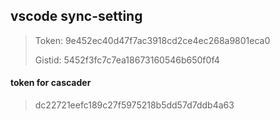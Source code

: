 ## vscode sync-setting 

> Token: 9e452ec40d47f7ac3918cd2ce4ec268a9801eca0
>
> Gistid: 5452f3fc7c7ea18673160546b650f0f4



#### token for cascader

> dc22721eefc189c27f5975218b5dd57d7ddb4a63

